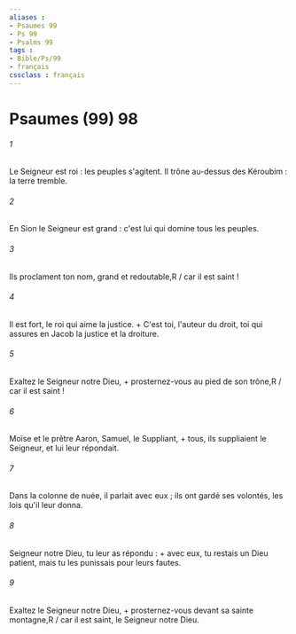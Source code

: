 ```yaml
---
aliases : 
- Psaumes 99
- Ps 99
- Psalms 99
tags : 
- Bible/Ps/99
- français
cssclass : français
---
```


# Psaumes (99) 98

###### 1
Le Seigneur est roi : les peuples s'agitent. Il trône au-dessus des Kéroubim : la terre tremble.
###### 2
En Sion le Seigneur est grand : c'est lui qui domine tous les peuples.
###### 3
Ils proclament ton nom, grand et redoutable,R / car il est saint !
###### 4
Il est fort, le roi qui aime la justice. + C'est toi, l'auteur du droit, toi qui assures en Jacob la justice et la droiture.
###### 5
Exaltez le Seigneur notre Dieu, + prosternez-vous au pied de son trône,R / car il est saint !
###### 6
Moïse et le prêtre Aaron, Samuel, le Suppliant, + tous, ils suppliaient le Seigneur, et lui leur répondait.
###### 7
Dans la colonne de nuée, il parlait avec eux ; ils ont gardé ses volontés, les lois qu'il leur donna.
###### 8
Seigneur notre Dieu, tu leur as répondu : + avec eux, tu restais un Dieu patient, mais tu les punissais pour leurs fautes.
###### 9
Exaltez le Seigneur notre Dieu, + prosternez-vous devant sa sainte montagne,R / car il est saint, le Seigneur notre Dieu.
